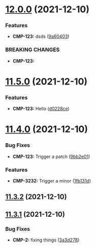 # [12.0.0](https://github.com/alltidsemester/restrict-branch/compare/v11.5.0...v12.0.0) (2021-12-10)


### Features

* **CMP-123:** dsds ([9a60403](https://github.com/alltidsemester/restrict-branch/commit/9a60403c2581843d265189938790ec3f314ea63e))


### BREAKING CHANGES

* **CMP-123:** 



# [11.5.0](https://github.com/alltidsemester/restrict-branch/compare/v11.4.0...v11.5.0) (2021-12-10)


### Features

* **CMP-123:** Hello ([d0228ce](https://github.com/alltidsemester/restrict-branch/commit/d0228ce3f1acb362191647bc37dba96f9e8cf614))



# [11.4.0](https://github.com/alltidsemester/restrict-branch/compare/v11.3.2...v11.4.0) (2021-12-10)


### Bug Fixes

* **CMP-123:** Trigger a patch ([9bb2e01](https://github.com/alltidsemester/restrict-branch/commit/9bb2e01708eb3ce4516778e8a7c5bc4b8ed67a35))


### Features

* **CMP-3232:** Trigger a minor ([1fb131d](https://github.com/alltidsemester/restrict-branch/commit/1fb131dad517e1915c632b8e626e59470a294f0a))



## [11.3.2](https://github.com/alltidsemester/restrict-branch/compare/v11.3.1...v11.3.2) (2021-12-10)



## [11.3.1](https://github.com/alltidsemester/restrict-branch/compare/v11.3.0...v11.3.1) (2021-12-10)


### Bug Fixes

* **CMP-2:** fixing things ([3a3d278](https://github.com/alltidsemester/restrict-branch/commit/3a3d2780f3dc756bd7a5b488fff580c15dddcf25))



